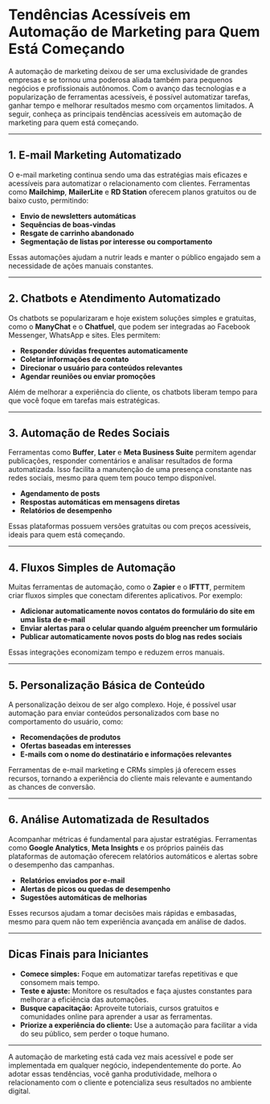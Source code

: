 # Tendências Acessíveis em Automação de Marketing para Quem Está Começando

A automação de marketing deixou de ser uma exclusividade de grandes empresas e se tornou uma poderosa aliada também para pequenos negócios e profissionais autônomos. Com o avanço das tecnologias e a popularização de ferramentas acessíveis, é possível automatizar tarefas, ganhar tempo e melhorar resultados mesmo com orçamentos limitados. A seguir, conheça as principais tendências acessíveis em automação de marketing para quem está começando.

---

## 1. **E-mail Marketing Automatizado**

O e-mail marketing continua sendo uma das estratégias mais eficazes e acessíveis para automatizar o relacionamento com clientes. Ferramentas como **Mailchimp**, **MailerLite** e **RD Station** oferecem planos gratuitos ou de baixo custo, permitindo:

- **Envio de newsletters automáticas**
- **Sequências de boas-vindas**
- **Resgate de carrinho abandonado**
- **Segmentação de listas por interesse ou comportamento**

Essas automações ajudam a nutrir leads e manter o público engajado sem a necessidade de ações manuais constantes.

---

## 2. **Chatbots e Atendimento Automatizado**

Os chatbots se popularizaram e hoje existem soluções simples e gratuitas, como o **ManyChat** e o **Chatfuel**, que podem ser integradas ao Facebook Messenger, WhatsApp e sites. Eles permitem:

- **Responder dúvidas frequentes automaticamente**
- **Coletar informações de contato**
- **Direcionar o usuário para conteúdos relevantes**
- **Agendar reuniões ou enviar promoções**

Além de melhorar a experiência do cliente, os chatbots liberam tempo para que você foque em tarefas mais estratégicas.

---

## 3. **Automação de Redes Sociais**

Ferramentas como **Buffer**, **Later** e **Meta Business Suite** permitem agendar publicações, responder comentários e analisar resultados de forma automatizada. Isso facilita a manutenção de uma presença constante nas redes sociais, mesmo para quem tem pouco tempo disponível.

- **Agendamento de posts**
- **Respostas automáticas em mensagens diretas**
- **Relatórios de desempenho**

Essas plataformas possuem versões gratuitas ou com preços acessíveis, ideais para quem está começando.

---

## 4. **Fluxos Simples de Automação**

Muitas ferramentas de automação, como o **Zapier** e o **IFTTT**, permitem criar fluxos simples que conectam diferentes aplicativos. Por exemplo:

- **Adicionar automaticamente novos contatos do formulário do site em uma lista de e-mail**
- **Enviar alertas para o celular quando alguém preencher um formulário**
- **Publicar automaticamente novos posts do blog nas redes sociais**

Essas integrações economizam tempo e reduzem erros manuais.

---

## 5. **Personalização Básica de Conteúdo**

A personalização deixou de ser algo complexo. Hoje, é possível usar automação para enviar conteúdos personalizados com base no comportamento do usuário, como:

- **Recomendações de produtos**
- **Ofertas baseadas em interesses**
- **E-mails com o nome do destinatário e informações relevantes**

Ferramentas de e-mail marketing e CRMs simples já oferecem esses recursos, tornando a experiência do cliente mais relevante e aumentando as chances de conversão.

---

## 6. **Análise Automatizada de Resultados**

Acompanhar métricas é fundamental para ajustar estratégias. Ferramentas como **Google Analytics**, **Meta Insights** e os próprios painéis das plataformas de automação oferecem relatórios automáticos e alertas sobre o desempenho das campanhas.

- **Relatórios enviados por e-mail**
- **Alertas de picos ou quedas de desempenho**
- **Sugestões automáticas de melhorias**

Esses recursos ajudam a tomar decisões mais rápidas e embasadas, mesmo para quem não tem experiência avançada em análise de dados.

---

## **Dicas Finais para Iniciantes**

- **Comece simples:** Foque em automatizar tarefas repetitivas e que consomem mais tempo.
- **Teste e ajuste:** Monitore os resultados e faça ajustes constantes para melhorar a eficiência das automações.
- **Busque capacitação:** Aproveite tutoriais, cursos gratuitos e comunidades online para aprender a usar as ferramentas.
- **Priorize a experiência do cliente:** Use a automação para facilitar a vida do seu público, sem perder o toque humano.

---

A automação de marketing está cada vez mais acessível e pode ser implementada em qualquer negócio, independentemente do porte. Ao adotar essas tendências, você ganha produtividade, melhora o relacionamento com o cliente e potencializa seus resultados no ambiente digital.